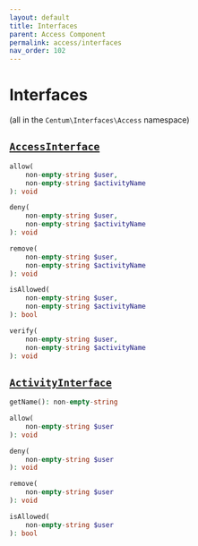```yaml
---
layout: default
title: Interfaces
parent: Access Component
permalink: access/interfaces
nav_order: 102
---
```




# Interfaces

(all in the `Centum\Interfaces\Access` namespace)



## [`AccessInterface`](https://github.com/SidRoberts/centum/blob/main/src/Interfaces/Access/AccessInterface.php)

```php
allow(
    non-empty-string $user,
    non-empty-string $activityName
): void
```

```php
deny(
    non-empty-string $user,
    non-empty-string $activityName
): void
```

```php
remove(
    non-empty-string $user,
    non-empty-string $activityName
): void
```

```php
isAllowed(
    non-empty-string $user,
    non-empty-string $activityName
): bool
```

```php
verify(
    non-empty-string $user,
    non-empty-string $activityName
): void
```



## [`ActivityInterface`](https://github.com/SidRoberts/centum/blob/main/src/Interfaces/Access/ActivityInterface.php)

```php
getName(): non-empty-string
```

```php
allow(
    non-empty-string $user
): void
```

```php
deny(
    non-empty-string $user
): void
```

```php
remove(
    non-empty-string $user
): void
```

```php
isAllowed(
    non-empty-string $user
): bool
```
